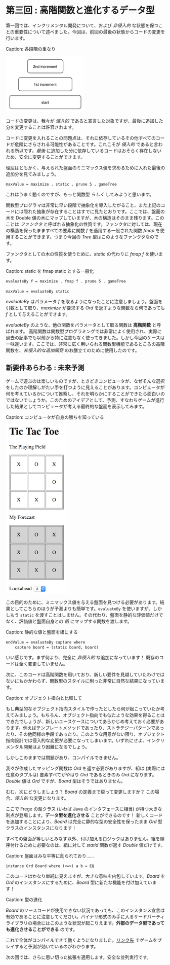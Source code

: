 # 第三回 : 高階関数と進化するデータ型

第一回では、インクリメンタル開発について、および _非侵入的_ な状態を保つことの重要性について述べました。今回は、前回の最後の状態からコードの変更を行います。

Caption: 各段階の重なり

![各段階の重なり](stack-of-increments.png)

コードの変更は、我々が _侵入的_ であると宣言した対象ですが、最後に追加した分を変更することは許容されます。

コードに変更を入れることの問題点は、それに依存しているその他すべてのコードが危険にさらされる可能性があることです。これこそが _侵入的_ であると言われる所以です。_最後_ に追加した分に依存しているコードはおそらく存在しないため、安全に変更することができます。

理屈はともかく、与えられた盤面のミニマックス値を求めるために入れた最後の追加分を見てみましょう。

```
maxValue = maximize . static . prune 5 . gameTree
```

これはうまく動くのですが、もっと関数型 _らしく_ してみようと思います。

関数型プログラマは非常に早い段階で抽象化を導入したがること、また上記のコードには隠れた抽象が存在することはすでに見たとおりです。ここでは、盤面の木を Double 値の木にマップしていますが、木の構造はそのまま残ります。このことは _ファンクタ_ と呼ばれる抽象化の性質です。ファンクタに対しては、現在の構造を保ったまますべての要素に関数 _f_ を適用する一般された関数 _fmap_ を使用することができます。つまり今回の _Tree_ 型はこのようなファンクタなのです。

ファンクタとしての木の性質を使うために、_static_ の代わりに _fmap f_ を使います。

Caption: static を fmap static とする一般化

```
evaluateBy f = maximize . fmap f . prune 5 . gameTree

maxValue = evaluateBy static
```

_evaluateBy_ はパラメータ _f_ を取るようになったことに注意しましょう。盤面を引数として取り、_maximize_ が要求する _Ord_ を返すような関数なら何であっても _f_ として与えることができます。

_evaluateBy_ のような、他の関数をパラメータとして取る関数は __高階関数__ と呼ばれます。
高階関数は関数型プログラミングでは非常によく使用され、実際に過去の記事でも以前から特に注意もなく使ってきました。しかし今回のケースは一味違います。ここでは、非常に広く用いられる関数型機能であるところの高階関数を、_非侵入的な追加開発_ のお膳立てのために使用したのです。

## 新要件あらわる : 未来予測

ゲームで遊ぶのは楽しいものですが、ときどきコンピュータが、なぜそんな選択をしたのか理解しがたい手を打つように見えることがあります。コンピュータが何を考えているかについて推察し、それを明らかにすることができたら面白いのではないでしょうか。このためのアイデアとして、予測、すなわちゲームが進行した結果としてコンピュータが考える最終的な盤面を表示してみます。

Caption: コンピュータが自身の勝ちを知っている

![コンピュータが自身の勝ちを知っている](ttt-with-forecast.png)

この目的のために、ミニマックス値を与える盤面を見つける必要があります。結果としてこちらのほうが予測よりも簡単です。`evaluateBy` を使いますが、しかしもう `static` を渡すことはしません。その代わり、盤面を静的な評価値だけでなく、評価値と盤面自身との _組_ にマップする関数を渡します。

Caption: 静的な値と盤面を組にする

```
endValue = evaluateBy capture where
    capture board = (static board, board)
```

いい感じです。まず何より、完全に _非侵入的_ な追加になっています！ 既存のコードは全く変更していません。

次に、このコードは高階関数を用いており、新しい要件を見越していたわけではないにもかかわらず、関数型のスタイルに則った非常に自然な結果になっています。

Caption: オブジェクト指向と比較して

もし典型的なオブジェクト指向スタイルで作ったとしたら何が起こっていたか考えてみましょう。もちろん、オブジェクト指向でも似たような効果を得ることはできたでしょうが、新しいユースケースについてあらかじめ考えておく必要があります。例えばテンプレートメソッドであったり、ストラテジーパターンであったり、その他同様の手段であったり。このような用意がない限り、オブジェクト指向設計では侵入的な変更が必要になってしまいます。いずれにせよ、インクリメンタル開発はより困難になるでしょう。

しかしこのままでは問題があり、コンパイルできません。

我々が作成したマッピング関数は _Ord_ を返す必要がありますが、組は (実際には任意のタプルは) 要素すべてがやはり _Ord_ であるときのみ _Ord_ になります。_Double_ 値は _Ord_ ですが、_Board_ 型はそうではありません。

むむ、次にどうしましょう？ _Board_ の定義まで戻って変更しますか？ この場合、_侵入的_ な変更になります。

ここで Frege の型クラス (いわば Java のインタフェースに相当) が持つ大きな利点が登場します。__データ型を進化させる__ ことができるのです！ 新しくコードを追加することにより、_Board_ は完全に静的な型の安全性を保ったまま _Ord_ 型クラスのインスタンスになります！

すべての盤面が等しいとみなす以外、付け加えるロジックはありません。組を順序付けるために必要なのは、組に対して _statid_ 関数が返す _Double_ 値だけです。

Caption: 盤面はみな平等に創られており……

```
instance Ord Board where (<=>) a b = EQ
```

このコードはかなり単純に見えますが、大きな意味を内包しています。_Board_ を _Ord_ のインスタンスにするために、_Board_ 型に新たな機能を付け加えています！

Caption: 型の進化

_Board_ のソースコードが使用できない状況であっても、このインスタンス宣言は有効であることに注意してください。バイナリ形式のみ手に入るサードパーティライブラリの場合にはこのような状況が起こりえます。__外部のデータ型であっても進化させることができる__ のです。

これで全体がコンパイルできて動くようになりました。[リンク先](https://klondike.canoo.com/tictactoe/game) でゲームをプレイすると予測が効いているのがわかります。

次の回では、さらに思い切った拡張を適用します。安全な並列実行です。

